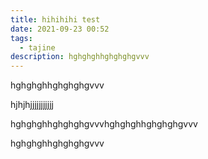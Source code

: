 ```yaml
---
title: hihihihi test
date: 2021-09-23 00:52
tags:
  - tajine
description: hghghghhghghghgvvv
---
```

hghghghhghghghgvvv

hjhjhjjjjjjjjjjj

hghghghhghghghgvvvhghghghhghghghgvvv

hghghghhghghghgvvv